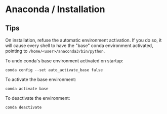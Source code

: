# Anaconda / Installation

## Tips

On installation, refuse the automatic environment activation.
If you do so, it will cause every shell to have the "base" conda environment activated, pointing to `/home/<user>/anaconda3/bin/python`.

To undo conda's base environment activated on startup:
```
conda config --set auto_activate_base false
```

To activate the base environment:
```
conda activate base
```

To deactivate the environment:
```
conda deactivate
```
